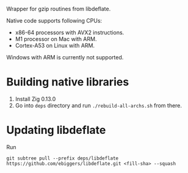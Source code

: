 Wrapper for gzip routines from libdeflate.

Native code supports following CPUs:
- x86-64 processors with AVX2 instructions.
- M1 processor on Mac with ARM.
- Cortex-A53 on Linux with ARM.

Windows with ARM is currently not supported.

# Building native libraries

1. Install Zig 0.13.0
2. Go into `deps` directory and run `./rebuild-all-archs.sh` from there.

# Updating libdeflate

Run

```shell
git subtree pull --prefix deps/libdeflate https://github.com/ebiggers/libdeflate.git <fill-sha> --squash
```

